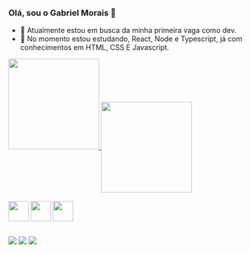 ### Olá, sou o Gabriel Morais 👋

- 🔭 Atualmente estou em busca da minha primeira vaga como dev.
- 🌱 No momento estou estudando, React, Node e Typescript, já com conhecimentos em HTML, CSS E Javascript.

<div>
  <a href="https://github.com/gabriel-moraiis">
  <img height="180em" src="https://github-readme-stats.vercel.app/api?username=gabriel-moraiis&show_icons=true&theme=radical"> 
  <img align="center" height="180em" src="https://github-readme-stats.vercel.app/api/top-langs/?username=gabriel-moraiis">
</div>

<div style="display: inline-block"><br>
  <img align="center" width="40" src="https://cdn.jsdelivr.net/gh/devicons/devicon/icons/javascript/javascript-original.svg" />
  <img align="center" width="40" src="https://cdn.jsdelivr.net/gh/devicons/devicon/icons/html5/html5-original.svg" />
  <img align="center" width="40" src="https://cdn.jsdelivr.net/gh/devicons/devicon/icons/css3/css3-original-wordmark.svg" />
</div>
  
  ##
  
  <div>
    <a href="https://www.linkedin.com/in/gabriel-morais-da-costa-a57b92223/"><img src="https://img.shields.io/badge/LinkedIn-0077B5?style=for-the-badge&logo=linkedin&logoColor=white"></a>
    <a href="mailto:gabriel.moraiis95@gmail.com"><img src="https://img.shields.io/badge/Gmail-D14836?style=for-the-badge&logo=gmail&logoColor=white"></a>
        <a href="https://api.whatsapp.com/send?phone=5544991540389"><img src="https://img.shields.io/badge/WhatsApp-25D366?style=for-the-badge&logo=whatsapp&logoColor=white"></a>
  </div>
  
